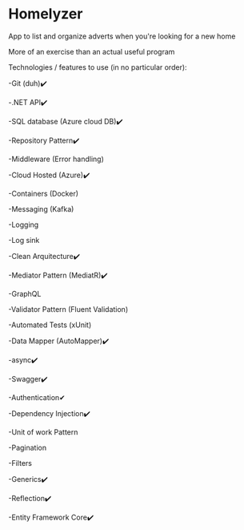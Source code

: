 # Homelyzer
App to list and organize adverts when you're looking for a new home

More of an exercise than an actual useful program

Technologies / features to use (in no particular order):

-Git (duh)✔️

-.NET API✔️

-SQL database (Azure cloud DB)✔️

-Repository Pattern✔️

-Middleware (Error handling)

-Cloud Hosted (Azure)✔️

-Containers (Docker)

-Messaging (Kafka)

-Logging

-Log sink

-Clean Arquitecture✔️

-Mediator Pattern (MediatR)✔️

-GraphQL

-Validator Pattern (Fluent Validation)

-Automated Tests (xUnit)

-Data Mapper (AutoMapper)✔️

-async✔️

-Swagger✔️

-Authentication✔

-Dependency Injection✔️

-Unit of work Pattern

-Pagination

-Filters

-Generics✔️

-Reflection✔️

-Entity Framework Core✔️
